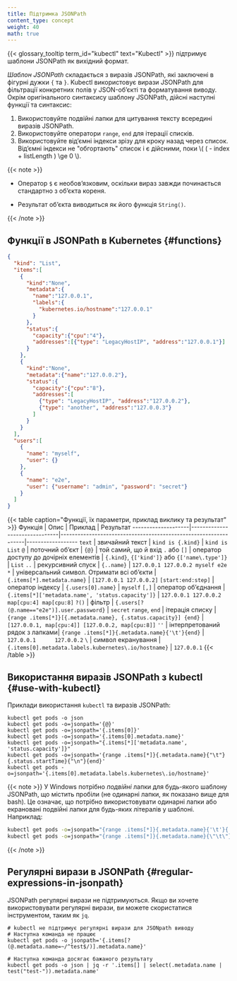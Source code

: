 ```yaml
---
title: Підтримка JSONPath
content_type: concept
weight: 40
math: true
---
```


<!-- overview -->

{{< glossary_tooltip term_id="kubectl" text="Kubectl" >}} підтримує шаблони JSONPath як вихідний формат.

<!-- body -->

_Шаблон JSONPath_ складається з виразів JSONPath, які заключені в фігурні дужки `{` та `}`. Kubectl використовує вирази JSONPath для фільтрації конкретних полів у JSON-обʼєкті та форматування виводу. Окрім оригінального синтаксису шаблону JSONPath, дійсні наступні функції та синтаксис:

1. Використовуйте подвійні лапки для цитування тексту всередині виразів JSONPath.
2. Використовуйте оператори `range`, `end` для ітерації списків.
3. Використовуйте відʼємні індекси зрізу для кроку назад через список. Відʼємні індекси не "обгортають" список і є дійсними, поки \\( ( - index + listLength ) \ge 0 \\).

{{< note >}}

- Оператор `$` є необовʼязковим, оскільки вираз завжди починається стандартно з обʼєкта кореня.

- Результат обʼєкта виводиться як його функція `String()`.

{{< /note >}}

## Функції в JSONPath в Kubernetes {#functions}

```json
{
  "kind": "List",
  "items":[
    {
      "kind":"None",
      "metadata":{
        "name":"127.0.0.1",
        "labels":{
          "kubernetes.io/hostname":"127.0.0.1"
        }
      },
      "status":{
        "capacity":{"cpu":"4"},
        "addresses":[{"type": "LegacyHostIP", "address":"127.0.0.1"}]
      }
    },
    {
      "kind":"None",
      "metadata":{"name":"127.0.0.2"},
      "status":{
        "capacity":{"cpu":"8"},
        "addresses":[
          {"type": "LegacyHostIP", "address":"127.0.0.2"},
          {"type": "another", "address":"127.0.0.3"}
        ]
      }
    }
  ],
  "users":[
    {
      "name": "myself",
      "user": {}
    },
    {
      "name": "e2e",
      "user": {"username": "admin", "password": "secret"}
    }
  ]
}
```

{{< table caption="Функції, їх параметри, приклад виклику та результат" >}}
Функція             | Опис                          | Приклад                                                         | Результат
--------------------|-------------------------------|-----------------------------------------------------------------|------------------
`text`              | звичайний текст               | `kind is {.kind}`                                               | `kind is List`
`@`                 | поточний обʼєкт               | `{@}`                                                           | той самий, що й вхід
`.` або `[]`        | оператор доступу до дочірніх елементів  | `{.kind}`, `{['kind']}` або `{['name\.type']}`                  | `List`
`..`                | рекурсивний спуск             | `{..name}`                                                      | `127.0.0.1 127.0.0.2 myself e2e`
`*`                 | універсальний символ. Отримати всі обʼєкти | `{.items[*].metadata.name}`                         | `[127.0.0.1 127.0.0.2]`
`[start:end:step]`  | оператор індексу             | `{.users[0].name}`                                              | `myself`
`[,]`               | оператор обʼєднання           | `{.items[*]['metadata.name', 'status.capacity']}`               | `127.0.0.1 127.0.0.2 map[cpu:4] map[cpu:8]`
`?()`               | фільтр                        | `{.users[?(@.name=="e2e")].user.password}`                      | `secret`
`range`, `end`      | ітерація списку               | `{range .items[*]}[{.metadata.name}, {.status.capacity}] {end}` | `[127.0.0.1, map[cpu:4]] [127.0.0.2, map[cpu:8]]`
`''`                | інтерпретований рядок з лапками| `{range .items[*]}{.metadata.name}{'\t'}{end}`                  | `127.0.0.1      127.0.0.2`
`\`                 | символ екранування            | `{.items[0].metadata.labels.kubernetes\.io/hostname}`           | `127.0.0.1`
{{< /table >}}

## Використання виразів JSONPath з kubectl {#use-with-kubectl}

Приклади використання `kubectl` та виразів JSONPath:

```shell
kubectl get pods -o json
kubectl get pods -o=jsonpath='{@}'
kubectl get pods -o=jsonpath='{.items[0]}'
kubectl get pods -o=jsonpath='{.items[0].metadata.name}'
kubectl get pods -o=jsonpath="{.items[*]['metadata.name', 'status.capacity']}"
kubectl get pods -o=jsonpath='{range .items[*]}{.metadata.name}{"\t"}{.status.startTime}{"\n"}{end}'
kubectl get pods -o=jsonpath='{.items[0].metadata.labels.kubernetes\.io/hostname}'
```

{{< note >}}
У Windows потрібно _подвійні_ лапки для будь-якого шаблону JSONPath, що містить пробіли (не одинарні лапки, як показано вище для bash). Це означає, що потрібно використовувати одинарні лапки або екрановані подвійні лапки для будь-яких літералів у шаблоні. Наприклад:

```cmd
kubectl get pods -o=jsonpath="{range .items[*]}{.metadata.name}{'\t'}{.status.startTime}{'\n'}{end}"
kubectl get pods -o=jsonpath="{range .items[*]}{.metadata.name}{\"\t\"}{.status.startTime}{\"\n\"}{end}"
```

{{< /note >}}

## Регулярні вирази в JSONPath {#regular-expressions-in-jsonpath}

JSONPath регулярні вирази не підтримуються. Якщо ви хочете використовувати регулярні вирази, ви можете скористатися інструментом, таким як `jq`.

```shell
# kubectl не підтримує регулярні вирази для JSONpath виводу
# Наступна команда не працює
kubectl get pods -o jsonpath='{.items[?(@.metadata.name=~/^test$/)].metadata.name}'

# Наступна команда досягає бажаного результату
kubectl get pods -o json | jq -r '.items[] | select(.metadata.name | test("test-")).metadata.name'
```
